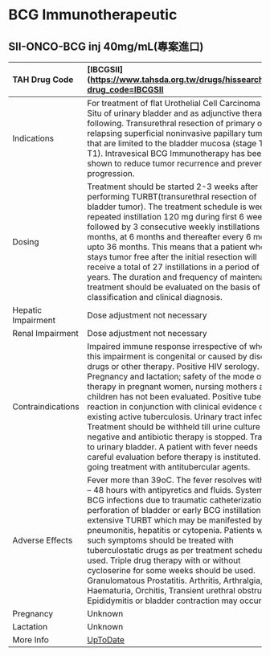 # BCG Immunotherapeutic

## SII-ONCO-BCG inj 40mg/mL(專案進口)

| TAH Drug Code      | [IBCGSII](https://www.tahsda.org.tw/drugs/hissearch.php?drug_code=IBCGSII                                                                                                                                                                                                                                                                                                                                                                                                                                                                                                                                                                                              |
|:-------------------|:-----------------------------------------------------------------------------------------------------------------------------------------------------------------------------------------------------------------------------------------------------------------------------------------------------------------------------------------------------------------------------------------------------------------------------------------------------------------------------------------------------------------------------------------------------------------------------------------------------------------------------------------------------------------------|
| Indications        | For treatment of flat Urothelial Cell Carcinoma in Situ of urinary bladder and as adjunctive therapy following. Transurethral resection of primary or relapsing superficial noninvasive papillary tumors that are limited to the bladder mucosa (stage Ta or T1). Intravesical BCG Immunotherapy has been shown to reduce tumor recurrence and prevent progression.                                                                                                                                                                                                                                                                                                    |
| Dosing             | Treatment should be started 2-3 weeks after performing TURBT(transurethral resection of bladder tumor). The treatment schedule is weekly repeated instillation 120 mg during first 6 weeks, followed by 3 consecutive weekly instillations at 3 months, at 6 months and thereafter every 6 months upto 36 months. This means that a patient who stays tumor free after the initial resection will receive a total of 27 instillations in a period of three years. The duration and frequency of maintenance treatment should be evaluated on the basis of tumor classification and clinical diagnosis.                                                                 |
| Hepatic Impairment | Dose adjustment not necessary                                                                                                                                                                                                                                                                                                                                                                                                                                                                                                                                                                                                                                          |
| Renal Impairment   | Dose adjustment not necessary                                                                                                                                                                                                                                                                                                                                                                                                                                                                                                                                                                                                                                          |
| Contraindications  | Impaired immune response irrespective of whether this impairment is congenital or caused by disease, drugs or other therapy. Positive HIV serology. Pregnancy and lactation; safety of the mode of therapy in pregnant women, nursing mothers and children has not been evaluated. Positive tuberculin reaction in conjunction with clinical evidence of existing active tuberculosis. Urinary tract infections : Treatment should be withheld till urine culture is negative and antibiotic therapy is stopped. Trauma to urinary bladder. A patient with fever needs careful evaluation before therapy is instituted. On going treatment with antitubercular agents. |
| Adverse Effects    | Fever more than 39oC. The fever resolves within 24 – 48 hours with antipyretics and fluids. Systemic BCG infections due to traumatic catheterization, perforation of bladder or early BCG instillation after extensive TURBT which may be manifested by pneumonitis, hepatitis or cytopenia. Patients with such symptoms should be treated with tuberculostatic drugs as per treatment schedules used. Triple drug therapy with or without cycloserine for some weeks should be used. Granulomatous Prostatitis. Arthritis, Arthralgia, Haematuria, Orchitis, Transient urethral obstruction, Epididymitis or bladder contraction may occur.                           |
| Pregnancy          | Unknown                                                                                                                                                                                                                                                                                                                                                                                                                                                                                                                                                                                                                                                                |
| Lactation          | Unknown                                                                                                                                                                                                                                                                                                                                                                                                                                                                                                                                                                                                                                                                |
| More Info          | [UpToDate](https://www.uptodate.com/contents/bcg-immunotherapeutic-drug-information)                                                                                                                                                                                                                                                                                                                                                                                                                                                                                                                                                                                   |

